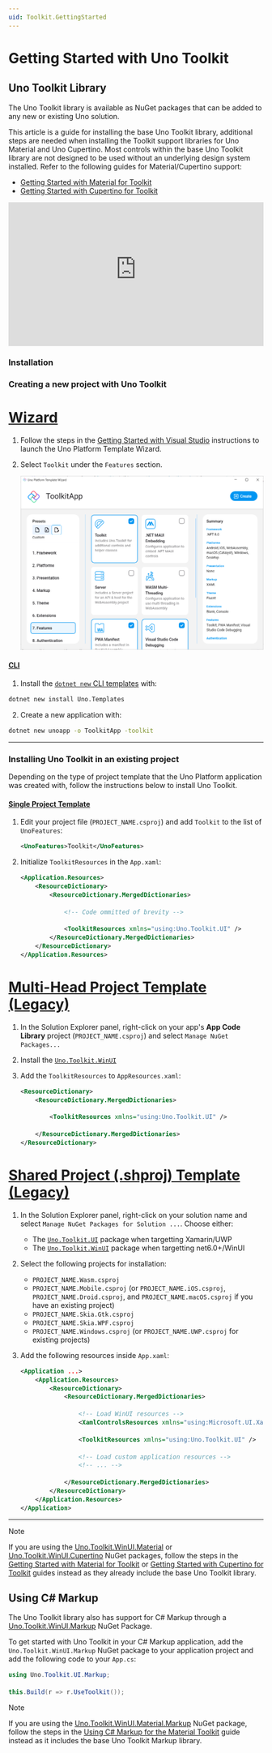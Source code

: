 ```yaml
---
uid: Toolkit.GettingStarted
---
```

# Getting Started with Uno Toolkit

## Uno Toolkit Library

The Uno Toolkit library is available as NuGet packages that can be added to any new or existing Uno solution.

This article is a guide for installing the base Uno Toolkit library, additional steps are needed when installing the Toolkit support libraries for Uno Material and Uno Cupertino. Most controls within the base Uno Toolkit library are not designed to be used without an underlying design system installed. Refer to the following guides for Material/Cupertino support:

- [Getting Started with Material for Toolkit](xref:Toolkit.GettingStarted.Material)
- [Getting Started with Cupertino for Toolkit](xref:Toolkit.GettingStarted.Cupertino)

<div style="position: relative; width: 100%; padding-bottom: 56.25%;">
    <iframe
        src="https://www.youtube-nocookie.com/embed/sDmyWJaQp4Q"
        title="YouTube video player"
        frameborder="0"
        allow="accelerometer; autoplay; clipboard-write; encrypted-media; gyroscope; picture-in-picture; web-share"
        allowfullscreen
        style="position: absolute; top: 0; left: 0; width: 100%; height: 100%;">
    </iframe>
</div>

### Installation

### Creating a new project with Uno Toolkit

# [**Wizard**](#tab/wizard)

1. Follow the steps in the [Getting Started with Visual Studio](xref:Uno.GettingStarted.CreateAnApp.VS2022#create-the-app) instructions to launch the Uno Platform Template Wizard.
2. Select `Toolkit` under the `Features` section.

    ![Toolkit selection in the Uno Platform Template Wizard](assets/toolkit-wizard.png)

#### [**CLI**](#tab/cli)

1. Install the [`dotnet new` CLI templates](xref:Uno.GetStarted.dotnet-new) with:

```bash
dotnet new install Uno.Templates
```

2. Create a new application with:

```bash
dotnet new unoapp -o ToolkitApp -toolkit
```

---

### Installing Uno Toolkit in an existing project

Depending on the type of project template that the Uno Platform application was created with, follow the instructions below to install Uno Toolkit.

#### [**Single Project Template**](#tab/singleproj)

1. Edit your project file (`PROJECT_NAME.csproj`) and add `Toolkit` to the list of `UnoFeatures`:

    ```xml
    <UnoFeatures>Toolkit</UnoFeatures>
    ```

2. Initialize `ToolkitResources` in the `App.xaml`:

    ```xml
    <Application.Resources>
        <ResourceDictionary>
            <ResourceDictionary.MergedDictionaries>

                <!-- Code ommitted of brevity -->

                <ToolkitResources xmlns="using:Uno.Toolkit.UI" />
            </ResourceDictionary.MergedDictionaries>
        </ResourceDictionary>
    </Application.Resources>
    ```

# [**Multi-Head Project Template (Legacy)**](#tab/multihead)

1. In the Solution Explorer panel, right-click on your app's **App Code Library** project (`PROJECT_NAME.csproj`) and select `Manage NuGet Packages...`
2. Install the [`Uno.Toolkit.WinUI`](https://www.nuget.org/packages/Uno.Toolkit.WinUI)
3. Add the `ToolkitResources` to `AppResources.xaml`:

    ```xml
    <ResourceDictionary>
        <ResourceDictionary.MergedDictionaries>

            <ToolkitResources xmlns="using:Uno.Toolkit.UI" />

        </ResourceDictionary.MergedDictionaries>
    </ResourceDictionary>
    ```

# [**Shared Project (.shproj) Template (Legacy)**](#tab/shproj)

1. In the Solution Explorer panel, right-click on your solution name and select `Manage NuGet Packages for Solution ...`. Choose either:
     - The [`Uno.Toolkit.UI`](https://www.nuget.org/packages/Uno.Toolkit.UI/) package when targetting Xamarin/UWP
     - The [`Uno.Toolkit.WinUI`](https://www.nuget.org/packages/Uno.Toolkit.WinUI) package when targetting net6.0+/WinUI

2. Select the following projects for installation:
    - `PROJECT_NAME.Wasm.csproj`
    - `PROJECT_NAME.Mobile.csproj` (or `PROJECT_NAME.iOS.csproj`, `PROJECT_NAME.Droid.csproj`, and `PROJECT_NAME.macOS.csproj` if you have an existing project)
    - `PROJECT_NAME.Skia.Gtk.csproj`
    - `PROJECT_NAME.Skia.WPF.csproj`
    - `PROJECT_NAME.Windows.csproj` (or `PROJECT_NAME.UWP.csproj` for existing projects)
3. Add the following resources inside `App.xaml`:

    ```xml
    <Application ...>
        <Application.Resources>
            <ResourceDictionary>
                <ResourceDictionary.MergedDictionaries>

                    <!-- Load WinUI resources -->
                    <XamlControlsResources xmlns="using:Microsoft.UI.Xaml.Controls" />

                    <ToolkitResources xmlns="using:Uno.Toolkit.UI" />

                    <!-- Load custom application resources -->
                    <!-- ... -->

                </ResourceDictionary.MergedDictionaries>
            </ResourceDictionary>
        </Application.Resources>
    </Application>
    ```

---

> [!NOTE]
> If you are using the [Uno.Toolkit.WinUI.Material](https://www.nuget.org/packages/Uno.Toolkit.WinUI.Material) or [Uno.Toolkit.WinUI.Cupertino](https://www.nuget.org/packages/Uno.Toolkit.WinUI.Cupertino) NuGet packages, follow the steps in the [Getting Started with Material for Toolkit](xref:Toolkit.GettingStarted.Material) or [Getting Started with Cupertino for Toolkit](xref:Toolkit.GettingStarted.Cupertino) guides instead as they already include the base Uno Toolkit library.

## Using C# Markup

The Uno Toolkit library also has support for C# Markup through a [Uno.Toolkit.WinUI.Markup](https://www.nuget.org/packages/Uno.Toolkit.WinUI.Markup) NuGet Package.

To get started with Uno Toolkit in your C# Markup application, add the `Uno.Toolkit.WinUI.Markup` NuGet package to your application project and add the following code to your `App.cs`:

```csharp
using Uno.Toolkit.UI.Markup;

this.Build(r => r.UseToolkit());
```

> [!NOTE]
> If you are using the [Uno.Toolkit.WinUI.Material.Markup](https://www.nuget.org/packages/Uno.Toolkit.WinUI.Material.Markup) NuGet package, follow the steps in the [Using C# Markup for the Material Toolkit](xref:Toolkit.GettingStarted.Material#using-c-markup) guide instead as it includes the base Uno Toolkit Markup library.
